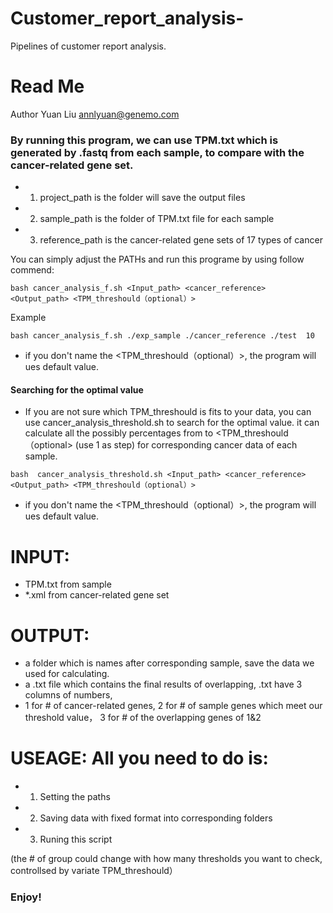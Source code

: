 # Customer_report_analysis-
Pipelines of customer report analysis. 

# Read Me

Author Yuan Liu <annlyuan@genemo.com>

### By running this program, we can use TPM.txt which is generated by .fastq from each sample, to compare with the cancer-related gene set.

- 1. project_path is the folder will save the output files
- 2. sample_path is the folder of TPM.txt file for each sample
- 3. reference_path is the cancer-related gene sets of 17 types of cancer

You can simply adjust the PATHs and run this programe by using follow commend:

```
bash cancer_analysis_f.sh <Input_path> <cancer_reference> <Output_path> <TPM_threshould（optional）> 
```
Example
```
bash cancer_analysis_f.sh ./exp_sample ./cancer_reference ./test  10
```
- if you don't name the <TPM_threshould（optional）>, the program will ues default value.

#### Searching for the optimal value
- If you are not sure which TPM_threshould is fits to your data, you can use cancer_analysis_threshold.sh to search for the optimal value. it can calculate all the possibly percentages from to  <TPM_threshould（optional> (use 1 as step) for corresponding cancer data of each sample.

```
bash  cancer_analysis_threshold.sh <Input_path> <cancer_reference> <Output_path> <TPM_threshould（optional）> 
```

- if you don't name the <TPM_threshould（optional）>, the program will ues default value.

# INPUT: 
- TPM.txt from sample
- *.xml from cancer-related gene set

# OUTPUT: 
- a folder which is names after corresponding sample, save the data we used for calculating.
- a .txt file which contains the final results of overlapping, .txt have 3 columns of numbers, 
- 1 for # of cancer-related genes, 2 for # of sample genes which meet our threshold value，
3 for # of the overlapping genes of 1&2 

# USEAGE: All you need to do is: 
- 1. Setting the paths 
- 2. Saving data with fixed format into corresponding folders
- 3. Runing this script

(the # of group could change with how many thresholds you want to check, controllsed by variate TPM_threshould）

### Enjoy!
